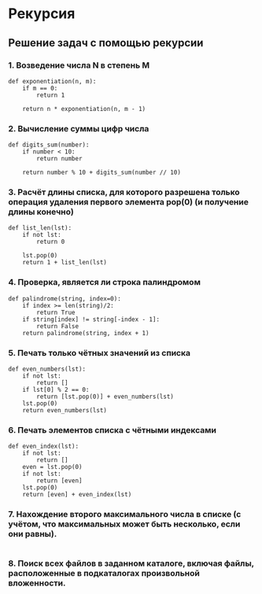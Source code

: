 # Рекурсия

## Решение задач с помощью рекурсии

### 1. Возведение числа N в степень M
```
def exponentiation(n, m):
    if m == 0:
        return 1

    return n * exponentiation(n, m - 1)
```

### 2. Вычисление суммы цифр числа
```
def digits_sum(number):
    if number < 10:
        return number

    return number % 10 + digits_sum(number // 10)
```
### 3. Расчёт длины списка, для которого разрешена только операция удаления первого элемента pop(0) (и получение длины конечно)
```
def list_len(lst):
    if not lst:
        return 0

    lst.pop(0)
    return 1 + list_len(lst)
```
### 4. Проверка, является ли строка палиндромом
```
def palindrome(string, index=0):
    if index >= len(string)/2:
        return True
    if string[index] != string[-index - 1]:
        return False
    return palindrome(string, index + 1)
```
### 5. Печать только чётных значений из списка
```
def even_numbers(lst):
    if not lst:
        return []
    if lst[0] % 2 == 0:
        return [lst.pop(0)] + even_numbers(lst)
    lst.pop(0)
    return even_numbers(lst)
```
### 6. Печать элементов списка с чётными индексами
```
def even_index(lst):
    if not lst:
        return []
    even = lst.pop(0)
    if not lst:
        return [even]
    lst.pop(0)
    return [even] + even_index(lst)
```
### 7. Нахождение второго максимального числа в списке (с учётом, что максимальных может быть несколько, если они равны).
```

```
### 8. Поиск всех файлов в заданном каталоге, включая файлы, расположенные в подкаталогах произвольной вложенности.
```

```